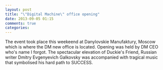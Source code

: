 ```yaml
---
layout: post
title: "\"Digital Machine\" office opening"
date: 2013-09-05 01:15
comments: true
categories: 
---
```


The event took place this weekeend at Danylovskie Manufaktury, Moscow which is where the DM new office is located.
Opening was held by DM CEO who's name I forgot. The spectacular elevation of Duckie's Friend, Russian
writer Dmitry Evgenyevich Galkovsky was accompanied with tragical music that symbolised his hard path to SUCCESS.
